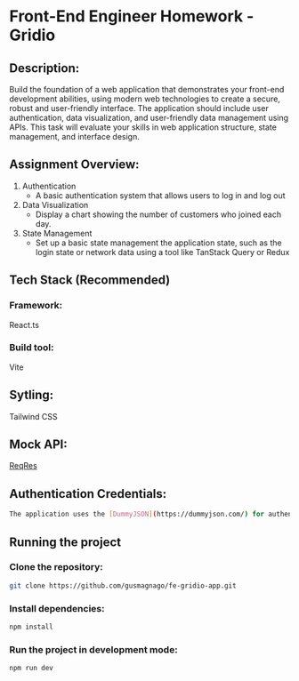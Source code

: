 # Front-End Engineer Homework - Gridio

## Description:

Build the foundation of a web application that demonstrates your front-end development abilities, using modern web technologies to create a secure, robust and user-friendly interface. The application should include user authentication, data visualization, and user-friendly data management using APIs. This task will evaluate your skills in web application structure, state management, and interface design.

## Assignment Overview:

1. Authentication
   - A basic authentication system that allows users to log in and log out
2. Data Visualization
   - Display a chart showing the number of customers who joined each day.
3. State Management
   - Set up a basic state management the application state, such as the login state or network data using a tool like TanStack Query or Redux

## Tech Stack (Recommended)

### Framework:

React.ts

### Build tool:

Vite

## Sytling:

Tailwind CSS

## Mock API:

[ReqRes](https://reqres.in/)

## Authentication Credentials:

```sh
The application uses the [DummyJSON](https://dummyjson.com/) for authentication. DummyJSON provides pre-defined login credentials. Please check the API documentation: [DummyJSON Auth Login to find valid credentials](https://dummyjson.com/docs/auth#auth-login).
```

## Running the project

### Clone the repository:

```sh
git clone https://github.com/gusmagnago/fe-gridio-app.git
```

### Install dependencies:

```sh
npm install
```

### Run the project in development mode:

```sh
npm run dev
```
